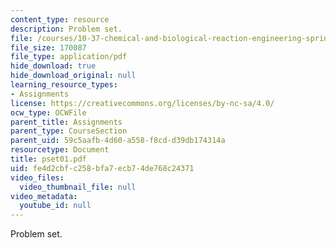 ```yaml
---
content_type: resource
description: Problem set.
file: /courses/10-37-chemical-and-biological-reaction-engineering-spring-2007/fe4d2cbfc258bfa7ecb74de768c24371_pset01.pdf
file_size: 170087
file_type: application/pdf
hide_download: true
hide_download_original: null
learning_resource_types:
- Assignments
license: https://creativecommons.org/licenses/by-nc-sa/4.0/
ocw_type: OCWFile
parent_title: Assignments
parent_type: CourseSection
parent_uid: 59c5aafb-4d60-a558-f8cd-d39db174314a
resourcetype: Document
title: pset01.pdf
uid: fe4d2cbf-c258-bfa7-ecb7-4de768c24371
video_files:
  video_thumbnail_file: null
video_metadata:
  youtube_id: null
---
```

Problem set.